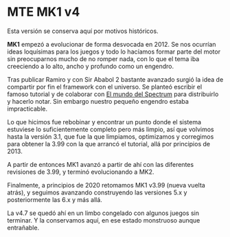 MTE MK1 v4
==========

Esta versión se conserva aquí por motivos históricos.

**MK1** empezó a evolucionar de forma desvocada en 2012. Se nos ocurrían ideas loquísimas para los juegos y todo lo hacíamos formar parte del motor sin preocuparnos mucho de no romper nada, con lo que el tema iba creeciendo a lo alto, ancho y profundo como un engendro.

Tras publicar Ramiro y con Sir Ababol 2 bastante avanzado surgió la idea de compartir por fin el framework con el universo. Se planteó escribir el famoso tutorial y de colaborar con [El mundo del Spectrum](http://www.elmundodelspectrum.com/) para distribuirlo y hacerlo notar. Sin embargo nuestro pequeño engendro estaba impracticable.

Lo que hicimos fue rebobinar y encontrar un punto donde el sistema estuviese lo suficientemente completo pero más limpio, así que volvimos hasta la versión 3.1, que fue la que limpiamos, optimizamos y corregimos para obtener la 3.99 con la que arrancó el tutorial, allá por principios de 2013.

A partir de entonces MK1 avanzó a partir de ahí con las diferentes revisiones de 3.99, y terminó evolucionando a MK2.

Finalmente, a principios de 2020 retomamos MK1 v3.99 (nueva vuelta atrás), y seguimos avanzando construyendo las versiones 5.x y posteriormente las 6.x y más allá.

La v4.7 se quedó ahí en un limbo congelado con algunos juegos sin terminar. Y la conservamos aquí, en ese estado monstruoso aunque entrañable.
